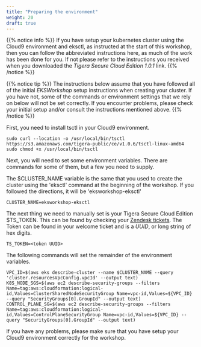 ```yaml
---
title: "Preparing the environment"
weight: 20
draft: true
---
```


{{% notice info %}}
If you have setup your kubernetes cluster using the Cloud9 environment and eksctl, as instructed at the start of this workshop, then you can follow the abbreviated instructions here, as much of the work has been done for you.  If not please refer to the instructions you received when you downloaded the _Tigera Secure Cloud Edition 1.0.1_ link.
{{% /notice %}}

{{% notice tip %}}
The instructions below assume that you have followed all of the initial _EKSWorkshop_ setup instructions when creating your cluster.  If you have not, some of the commands or environment settings that we rely on below will not be set correctly.  If you encounter problems, please check your initial setup and/or consult the instructions mentioned above.
{{% /notice %}}

First, you need to install tsctl in your Cloud9 environment.

```
sudo curl --location -o /usr/local/bin/tsctl https://s3.amazonaws.com/tigera-public/ce/v1.0.6/tsctl-linux-amd64
sudo chmod +x /usr/local/bin/tsctl
```

Next, you will need to set some environment variables.  There are commands for some of them, but a few you need to supply.

The $CLUSTER_NAME variable is the same that you used to create the cluster using the 'eksctl' command at the beginning of the workshop.  If you followed the directions, it will be 'eksworkshop-eksctl'

```
CLUSTER_NAME=eksworkshop-eksctl
```

The next thing we need to manually set is your Tigera Secure Cloud Edition $TS_TOKEN.  This can be found by checking your [Zendesk tickets](https://support.tigera.io/hc/en-us/requests).  The Token can be found in your welcome ticket and is a _UUID_, or long string of hex digits.

```
TS_TOKEN=<token UUID>
```

The following commands will set the remainder of the environment variables.

```
VPC_ID=$(aws eks describe-cluster --name $CLUSTER_NAME --query 'cluster.resourcesVpcConfig.vpcId' --output text)
K8S_NODE_SGS=$(aws ec2 describe-security-groups --filters Name=tag:aws:cloudformation:logical-id,Values=ClusterSharedNodeSecurityGroup Name=vpc-id,Values=${VPC_ID} --query "SecurityGroups[0].GroupId" --output text)
CONTROL_PLANE_SG=$(aws ec2 describe-security-groups --filters Name=tag:aws:cloudformation:logical-id,Values=ControlPlaneSecurityGroup Name=vpc-id,Values=${VPC_ID} --query "SecurityGroups[0].GroupId" --output text)
```

If you have any problems, please make sure that you have setup your Cloud9 environment correctly for the workshop.
